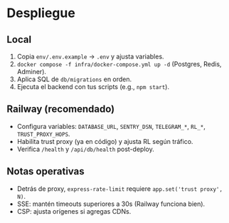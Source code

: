 # Despliegue

## Local
1. Copia `env/.env.example` → `.env` y ajusta variables.
2. `docker compose -f infra/docker-compose.yml up -d` (Postgres, Redis, Adminer).
3. Aplica SQL de `db/migrations` en orden.
4. Ejecuta el backend con tus scripts (e.g., `npm start`).

## Railway (recomendado)
- Configura variables: `DATABASE_URL`, `SENTRY_DSN`, `TELEGRAM_*`, `RL_*`, `TRUST_PROXY_HOPS`.
- Habilita trust proxy (ya en código) y ajusta RL según tráfico.
- Verifica `/health` y `/api/db/health` post-deploy.

## Notas operativas
- Detrás de proxy, `express-rate-limit` requiere `app.set('trust proxy', N)`.
- SSE: mantén timeouts superiores a 30s (Railway funciona bien).
- CSP: ajusta orígenes si agregas CDNs.
